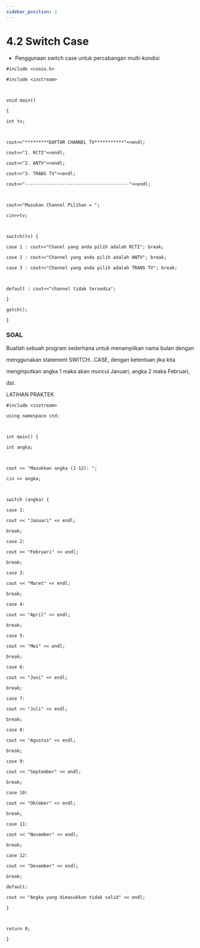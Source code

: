 ```yaml
---
sidebar_position: 2
---
```


# 4.2 Switch Case	


-   Penggunaan switch case untuk percabangan multi-kondisi
    

  
```
#include <conio.h>

#include <iostream>

  

void main()

{

int tv;

  

cout<<"*********DAFTAR CHANNEL TV***********"<<endl;

cout<<"1. RCTI"<<endl;

cout<<"2. ANTV"<<endl;

cout<<"3. TRANS TV"<<endl;

cout<<"---------------------------------------"<<endl;

  

cout<<"Masukan Channel Pilihan = ";

cin>>tv;

  

switch(tv) {

case 1 : cout<<"Chanel yang anda pilih adalah RCTI"; break;

case 2 : cout<<"Channel yang anda pilih adalah ANTV"; break;

case 3 : cout<<"Channel yang anda pilih adalah TRANS TV"; break;

  

default : cout<<"channel tidak tersedia";

}

getch();

}
```


### SOAL

  

Buatlah sebuah program sederhana untuk menampilkan nama bulan dengan

menggunakan statement SWITCH...CASE, dengan ketentuan jika kita

menginputkan angka 1 maka akan muncul Januari, angka 2 maka Februari,

dst.

  

LATIHAN PRAKTEK

  
```
#include <iostream>

using namespace std;

  

int main() {

int angka;

  

cout << "Masukkan angka (1-12): ";

cin >> angka;

  

switch (angka) {

case 1:

cout << "Januari" << endl;

break;

case 2:

cout << "Februari" << endl;

break;

case 3:

cout << "Maret" << endl;

break;

case 4:

cout << "April" << endl;

break;

case 5:

cout << "Mei" << endl;

break;

case 6:

cout << "Juni" << endl;

break;

case 7:

cout << "Juli" << endl;

break;

case 8:

cout << "Agustus" << endl;

break;

case 9:

cout << "September" << endl;

break;

case 10:

cout << "Oktober" << endl;

break;

case 11:

cout << "November" << endl;

break;

case 12:

cout << "Desember" << endl;

break;

default:

cout << "Angka yang dimasukkan tidak valid" << endl;

}

  

return 0;

}
```